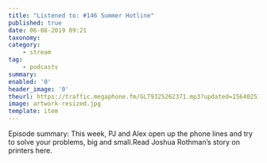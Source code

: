 ```yaml
---
title: "Listened to: #146 Summer Hotline"
published: true
date: 06-08-2019 09:21
taxonomy:
category:
	- stream
tag:
	- podcasts
summary:
enabled: '0'
header_image: '0'
theurl: https://traffic.megaphone.fm/GLT9325262371.mp3?updated=1564025120
image: artwork-resized.jpg
template: item
---
```

 
Episode summary: This week, PJ and Alex open up the phone lines and try to solve your problems, big and small.Read Joshua Rothman’s story on printers here.
